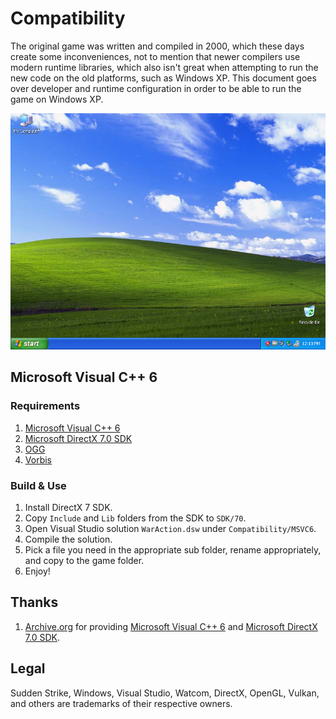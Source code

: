 # Compatibility
The original game was written and compiled in 2000, which these days create some inconveniences, not to mention that newer compilers use modern runtime libraries, which also isn't great when attempting to run the new code on the old platforms, such as Windows XP. This document goes over developer and runtime configuration in order to be able to run the game on Windows XP.

![Windows XP](Extras/WinXP.PNG)

## Microsoft Visual C++ 6

### Requirements
1. [Microsoft Visual C++ 6](https://archive.org/details/en_vs6_ent)
2. [Microsoft DirectX 7.0 SDK](https://archive.org/details/dx7sdk-7001)
3. [OGG](https://github.com/xiph/ogg)
4. [Vorbis](https://github.com/xiph/vorbis)

### Build & Use
1. Install DirectX 7 SDK.
2. Copy `Include` and `Lib` folders from the SDK to `SDK/70`.
3. Open Visual Studio solution `WarAction.dsw` under `Compatibility/MSVC6`.
4. Compile the solution.
5. Pick a file you need in the appropriate sub folder, rename appropriately, and copy to the game folder.
6. Enjoy!

## Thanks
1. [Archive.org](https://archive.org/) for providing [Microsoft Visual C++ 6](https://archive.org/details/en_vs6_ent) and [Microsoft DirectX 7.0 SDK](https://archive.org/details/dx7sdk-7001).

## Legal
Sudden Strike, Windows, Visual Studio, Watcom, DirectX, OpenGL, Vulkan, and others are trademarks of their respective owners.

